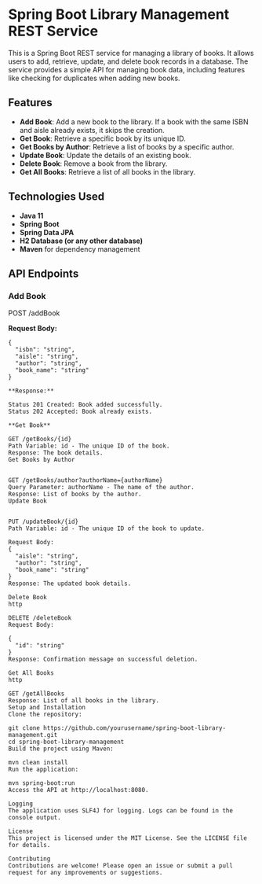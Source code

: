 # Spring Boot Library Management REST Service

This is a Spring Boot REST service for managing a library of books. It allows users to add, retrieve, update, and delete book records in a database. The service provides a simple API for managing book data, including features like checking for duplicates when adding new books.

## Features

- **Add Book**: Add a new book to the library. If a book with the same ISBN and aisle already exists, it skips the creation.
- **Get Book**: Retrieve a specific book by its unique ID.
- **Get Books by Author**: Retrieve a list of books by a specific author.
- **Update Book**: Update the details of an existing book.
- **Delete Book**: Remove a book from the library.
- **Get All Books**: Retrieve a list of all books in the library.

## Technologies Used

- **Java 11**
- **Spring Boot**
- **Spring Data JPA**
- **H2 Database (or any other database)**
- **Maven** for dependency management

## API Endpoints

### Add Book

POST /addBook

**Request Body:**

```http
{
  "isbn": "string",
  "aisle": "string",
  "author": "string",
  "book_name": "string"
}

**Response:**

Status 201 Created: Book added successfully.
Status 202 Accepted: Book already exists.

**Get Book**

GET /getBooks/{id}
Path Variable: id - The unique ID of the book.
Response: The book details.
Get Books by Author


GET /getBooks/author?authorName={authorName}
Query Parameter: authorName - The name of the author.
Response: List of books by the author.
Update Book


PUT /updateBook/{id}
Path Variable: id - The unique ID of the book to update.

Request Body:
{
  "aisle": "string",
  "author": "string",
  "book_name": "string"
}
Response: The updated book details.

Delete Book
http

DELETE /deleteBook
Request Body:

{
  "id": "string"
}
Response: Confirmation message on successful deletion.

Get All Books
http

GET /getAllBooks
Response: List of all books in the library.
Setup and Installation
Clone the repository:

git clone https://github.com/yourusername/spring-boot-library-management.git
cd spring-boot-library-management
Build the project using Maven:

mvn clean install
Run the application:

mvn spring-boot:run
Access the API at http://localhost:8080.

Logging
The application uses SLF4J for logging. Logs can be found in the console output.

License
This project is licensed under the MIT License. See the LICENSE file for details.

Contributing
Contributions are welcome! Please open an issue or submit a pull request for any improvements or suggestions.
